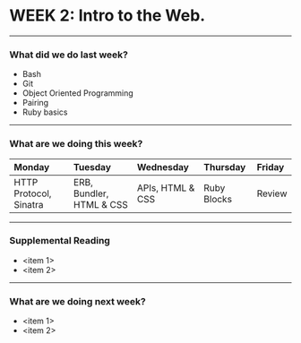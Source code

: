 # WEEK 2: Intro to the Web.
---

### What did we do last week? 

- Bash
- Git
- Object Oriented Programming 
- Pairing 
- Ruby basics

---

### What are we doing this week? 

|Monday	|Tuesday|Wednesday	|Thursday	|Friday
|:-----	|:-----	|:-----		|:-----		|:-----
|HTTP Protocol, Sinatra|ERB, Bundler, HTML & CSS|APIs, HTML & CSS|Ruby Blocks|Review|


---
### Supplemental Reading

- <item 1> 
- <item 2>

---
### What are we doing next week?

- <item 1> 
- <item 2>